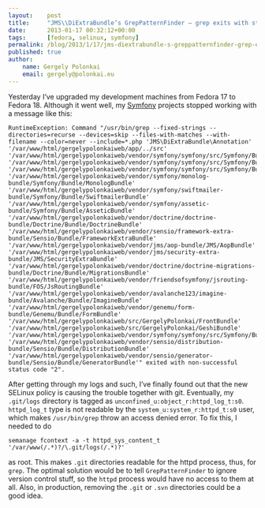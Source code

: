 ```yaml
---
layout:    post
title:     "JMS\\DiExtraBundle’s GrepPatternFinder – grep exits with status code 2 on Fedora 18"
date:      2013-01-17 00:32:12+00:00
tags:      [fedora, selinux, symfony]
permalink: /blog/2013/1/17/jms-diextrabundle-s-greppatternfinder-grep-exits-with-status-code-2-on-fedora-18
published: true
author:
    name: Gergely Polonkai
    email: gergely@polonkai.eu
---
```


Yesterday I’ve upgraded my development machines from Fedora 17 to Fedora
18. Although it went well, my [Symfony](http://symfony.com/) projects stopped
working with a message like this:

    RuntimeException: Command "/usr/bin/grep --fixed-strings --directories=recurse --devices=skip --files-with-matches --with-filename --color=never --include=*.php 'JMS\DiExtraBundle\Annotation'
    '/var/www/html/gergelypolonkaiweb/app/../src'
    '/var/www/html/gergelypolonkaiweb/vendor/symfony/symfony/src/Symfony/Bundle/FrameworkBundle'
    '/var/www/html/gergelypolonkaiweb/vendor/symfony/symfony/src/Symfony/Bundle/SecurityBundle'
    '/var/www/html/gergelypolonkaiweb/vendor/symfony/symfony/src/Symfony/Bundle/TwigBundle'
    '/var/www/html/gergelypolonkaiweb/vendor/symfony/monolog-bundle/Symfony/Bundle/MonologBundle'
    '/var/www/html/gergelypolonkaiweb/vendor/symfony/swiftmailer-bundle/Symfony/Bundle/SwiftmailerBundle'
    '/var/www/html/gergelypolonkaiweb/vendor/symfony/assetic-bundle/Symfony/Bundle/AsseticBundle'
    '/var/www/html/gergelypolonkaiweb/vendor/doctrine/doctrine-bundle/Doctrine/Bundle/DoctrineBundle'
    '/var/www/html/gergelypolonkaiweb/vendor/sensio/framework-extra-bundle/Sensio/Bundle/FrameworkExtraBundle'
    '/var/www/html/gergelypolonkaiweb/vendor/jms/aop-bundle/JMS/AopBundle'
    '/var/www/html/gergelypolonkaiweb/vendor/jms/security-extra-bundle/JMS/SecurityExtraBundle'
    '/var/www/html/gergelypolonkaiweb/vendor/doctrine/doctrine-migrations-bundle/Doctrine/Bundle/MigrationsBundle'
    '/var/www/html/gergelypolonkaiweb/vendor/friendsofsymfony/jsrouting-bundle/FOS/JsRoutingBundle'
    '/var/www/html/gergelypolonkaiweb/vendor/avalanche123/imagine-bundle/Avalanche/Bundle/ImagineBundle'
    '/var/www/html/gergelypolonkaiweb/vendor/genemu/form-bundle/Genemu/Bundle/FormBundle'
    '/var/www/html/gergelypolonkaiweb/src/GergelyPolonkai/FrontBundle'
    '/var/www/html/gergelypolonkaiweb/src/GergelyPolonkai/GeshiBundle'
    '/var/www/html/gergelypolonkaiweb/vendor/symfony/symfony/src/Symfony/Bundle/WebProfilerBundle'
    '/var/www/html/gergelypolonkaiweb/vendor/sensio/distribution-bundle/Sensio/Bundle/DistributionBundle'
    '/var/www/html/gergelypolonkaiweb/vendor/sensio/generator-bundle/Sensio/Bundle/GeneratorBundle'" exited with non-successful status code "2".

After getting through my logs and such, I’ve finally found out that the new
SELinux policy is causing the trouble together with git. Eventually, my
`.git/logs` directory is tagged as `unconfined_u:object_r:httpd_log_t:s0`.
`httpd_log_t` type is not readable by the `system_u:system_r:httpd_t:s0` user,
which makes `/usr/bin/grep` throw an access denied error. To fix this, I needed
to do

    semanage fcontext -a -t httpd_sys_content_t '/var/www(/.*)?/\.git/logs(/.*)?'

as root. This makes `.git` directories readable for the httpd process, thus,
for `grep`. The optimal solution would be to tell `GrepPatternFinder` to ignore
version control stuff, so the `httpd` process would have no access to them at
all. Also, in production, removing the `.git` or `.svn` directories could be a
good idea.

